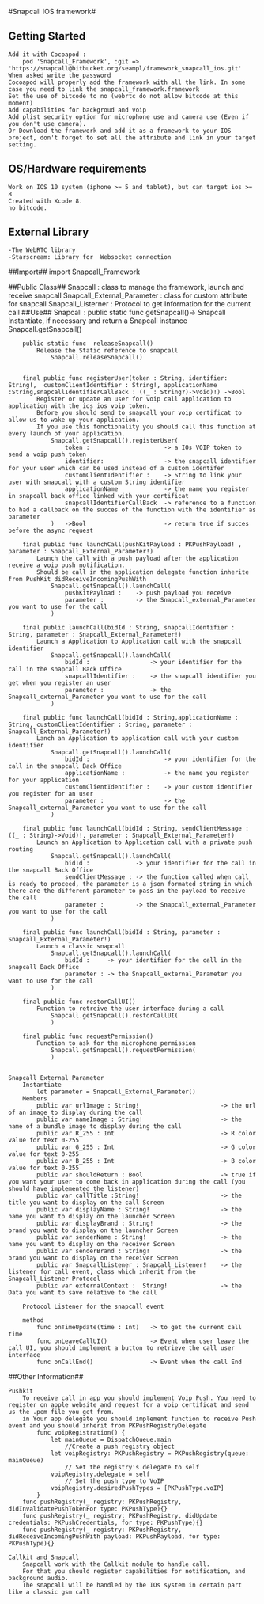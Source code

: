 #Snapcall IOS framework#

## Getting Started ##

	Add it with Cocoapod :
		pod 'Snapcall_Framework', :git => 'https://snapcall@bitbucket.org/seampl/framework_snapcall_ios.git'
	When asked write the password
	Cocoapod will properly add the framework with all the link. In some case you need to link the snapcall_framework.framework
	Set the use of bitcode to no (webrtc do not allow bitcode at this moment)
	Add capabilities for backgroud and voip
	Add plist security option for microphone use and camera use (Even if you don't use camera).
	Or Download the framework and add it as a framework to your IOS project, don't forget to set all the attribute and link in your target setting.

## OS/Hardware requirements ##
	Work on IOS 10 system (iphone >= 5 and tablet), but can target ios >= 8
	Created with Xcode 8.
	no bitcode.

## External Library ##
	-The WebRTC library
	-Starscream: Library for  Websocket connection

##Import##
	import Snapcall_Framework

##Public Class##
	Snapcall : class to manage the framework, launch and receive snapcall
	Snapcall_External_Parameter : class for custom attribute for snapcall
	Snapcall_Listerner : Protocol to get Information for the current call
##Use##
	Snapcall : 
		public static func	getSnapcall()->	Snapcall
			Instantiate, if necessary and return a Snapcall instance 
				Snapcall.getSnapcall()

		public static func	releaseSnapcall()
			Release the Static reference to snapcall
				Snapcall.releaseSnapcall()


		final public func registerUser(token : String, identifier: String!,  customClientIdentifier : String!, applicationName :String,snapcallIdentifierCallBack : ((_ : String?)->Void)!) ->Bool
			Register or update an user for voip call application to application with the ios ios voip token.
			Before you should send to snapcall your voip certificat to allow us to wake up your application.
			If you use this fonctionality you should call this function at every launch of your application.
				Snapcall.getSnapcall().registerUser(
					token :						-> a IOs VOIP token to send a voip push token
					identifier:					-> the snapcall identifier for your user which can be used instead of a custom identifer
					customClientIdentifier :	-> String to link your user with snapcall with a custom String identifier
					applicationName				-> the name you register in snapcall back office linked with your certificat
					snapcallIdentifierCallBack	-> reference to a function to had a callback on the succes of the function with the identifier as parameter
				)	->Bool						-> return true if succes before the async request

		final public func launchCall(pushKitPayload : PKPushPayload! ,  parameter : Snapcall_External_Parameter!)
			Launch the call with a push payload after the application receive a voip push notification.
			Should be call in the application delegate function inherite from PushKit didReceiveIncomingPushWith
				Snapcall.getSnapcall().launchCall(
					pushKitPayload :	-> push payload you receive
					parameter :			-> the Snapcall_external_Parameter you want to use for the call
				)

		final public launchCall(bidId : String, snapcallIdentifier : String, parameter : Snapcall_External_Parameter!)
			Launch a Application to Application call with the snapcall identifier
				Snapcall.getSnapcall().launchCall(
					bidId :					-> your identifier for the call in the snapcall Back Office
					snapcallIdentifier :	-> the snapcall identifier you get when you register an user
					parameter :				-> the Snapcall_external_Parameter you want to use for the call
				)

		final public func launchCall(bidId : String,applicationName : String, customClientIdentifier : String, parameter : Snapcall_External_Parameter!)
			Lanch an Application to application call with your custom identifier
				Snapcall.getSnapcall().launchCall(
					bidId :						-> your identifier for the call in the snapcall Back Office
					applicationName :			-> the name you register for your application
					customClientIdentifier :	-> your custom identifier you register for an user
					parameter :					-> the Snapcall_external_Parameter you want to use for the call
				)

		final public func launchCall(bidId : String, sendClientMessage : ((_ : String)->Void)!, parameter : Snapcall_External_Parameter!)
			Launch an Application to Application call with a private push routing
				Snapcall.getSnapcall().launchCall(
					bidId : 			-> your identifier for the call in the snapcall Back Office
					sendClientMessage :	-> the function called when call is ready to proceed, the parameter is a json formated string in which there are the different parameter to pass in the payload to receive the call
					parameter :			-> the Snapcall_external_Parameter you want to use for the call
				)

		final public func launchCall(bidId : String, parameter : Snapcall_External_Parameter!)
			Launch a classic snapcall
				Snapcall.getSnapcall().launchCall(
					bidId :		-> your identifier for the call in the snapcall Back Office
					parameter :	-> the Snapcall_external_Parameter you want to use for the call
				)

		final public func restorCallUI()
			Function to retreive the user interface during a call
				Snapcall.getSnapcall().restorCallUI(
				)

		final public func requestPermission()
			Function to ask for the microphone permission
				Snapcall.getSnapcall().requestPermission(
				)


	Snapcall_External_Parameter
		Instantiate
			let parameter = Snapcall_External_Parameter()
		Members
			public var urlImage : String!						-> the url of an image to display during the call
			public var nameImage : String!						-> the name of a bundle image to display during the call
			public var R_255 : Int								-> R color value for text 0-255
			public var G_255 : Int								-> G color value for text 0-255
			public var B_255 : Int								-> B color value for text 0-255
			public var shouldReturn : Bool						-> true if you want your user to come back in application during the call (you should have implemented the listener)
			public var callTitle :String!						-> the title you want to display on the call Screen
			public var displayName : String!					-> the name you want to display on the launcher Screen
			public var displayBrand : String!					-> the brand you want to display on the launcher Screen
			public var senderName : String!						-> the name you want to display on the receiver Screen
			public var senderBrand : String!					-> the brand you want to display on the receiver Screen
			public var SnapcallListener : Snapcall_Listener!	-> the listener for call event, class which inherit from the Snapcall_Listener Protocol
			public var externalContext :  String!				-> the Data you want to save relative to the call

		Protocol Listener for the snapcall event

		method
			func onTimeUpdate(time : Int)	-> to get the current call time
			func onLeaveCallUI()			-> Event when user leave the call UI, you should implement a button to retrieve the call user interface
			func onCallEnd()				-> Event when the call End

##Other Information##

	Pushkit
		To receive call in app you should implement Voip Push. You need to register on apple website and request for a voip certificat and send us the .pem file you get from.
		in Your app delegate you should implement function to receive Push event and you should inherit from PKPushRegistryDelegate
			func voipRegistration() {
				let mainQueue = DispatchQueue.main
					//Create a push registry object
				let voipRegistry: PKPushRegistry = PKPushRegistry(queue: mainQueue)
					// Set the registry's delegate to self
				voipRegistry.delegate = self
					// Set the push type to VoIP
				voipRegistry.desiredPushTypes = [PKPushType.voIP]
			}
		func pushRegistry(_ registry: PKPushRegistry, didInvalidatePushTokenFor type: PKPushType){}
		func pushRegistry(_ registry: PKPushRegistry, didUpdate credentials: PKPushCredentials, for type: PKPushType){}
		func pushRegistry(_ registry: PKPushRegistry, didReceiveIncomingPushWith payload: PKPushPayload, for type: PKPushType){}

	Callkit and Snapcall
		Snapcall work with the Callkit module to handle call.
		For that you should register capabilities for notification, and background audio.
		The snapcall will be handled by the IOs system in certain part like a classic gsm call
